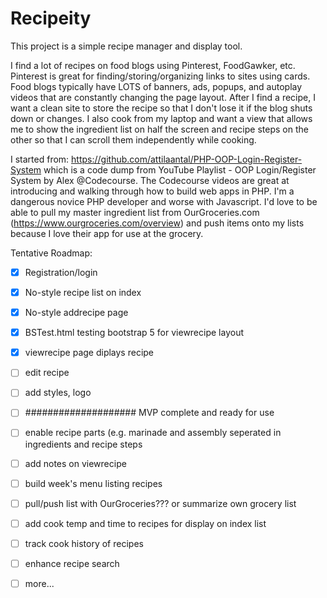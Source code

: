 # Recipeity

This project is a simple recipe manager and display tool.

I find a lot of recipes on food blogs using Pinterest, FoodGawker, etc.  Pinterest is great for finding/storing/organizing links to sites using cards.  Food blogs typically have LOTS of banners, ads, popups, and autoplay videos that are constantly changing the page layout.  After I find a recipe, I want a clean site to store the recipe so that I don't lose it if the blog shuts down or changes.  I also cook from my laptop and want a view that allows me to show the ingredient list on half the screen and recipe steps on the other so that I can scroll them independently while cooking.

I started from: https://github.com/attilaantal/PHP-OOP-Login-Register-System which is a code dump from YouTube Playlist - OOP Login/Register System by Alex @Codecourse.  The Codecourse videos are great at introducing and walking through how to build web apps in PHP.  I'm a dangerous novice PHP developer and worse with Javascript.  I'd love to be able to pull my master ingredient list from OurGroceries.com (https://www.ourgroceries.com/overview) and push items onto my lists because I love their app for use at the grocery.

Tentative Roadmap:
- [x] Registration/login
- [x] No-style recipe list on index
- [x] No-style addrecipe page
- [x] BSTest.html testing bootstrap 5 for viewrecipe layout
- [x] viewrecipe page diplays recipe
- [ ] edit recipe
- [ ] add styles, logo
- [ ] #################### MVP complete and ready for use
- [ ] enable recipe parts (e.g. marinade and assembly seperated in ingredients and recipe steps
- [ ] add notes on viewrecipe
- [ ] build week's menu listing recipes
- [ ] pull/push list with OurGroceries??? or summarize own grocery list
- [ ] add cook temp and time to recipes for display on index list
- [ ] track cook history of recipes
- [ ] enhance recipe search
- [ ] more...




